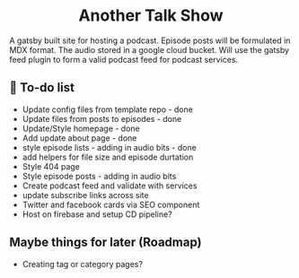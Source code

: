 <h1 align="center">
Another Talk Show
</h1>
<p>A gatsby built site for hosting a podcast. Episode posts will be formulated in MDX format. The audio stored in a google cloud bucket. Will use the gatsby feed plugin to form a valid podcast feed for podcast services.</p>

## 🚀 To-do list

- Update config files from template repo - done
- Update files from posts to episodes - done
- Update/Style homepage - done
- Add update about page - done
- style episode lists - adding in audio bits - done
- add helpers for file size and episode durtation
- Style 404 page
- Style episode posts - adding in audio bits
- Create podcast feed and validate with services
- update subscribe links across site
- Twitter and facebook cards via SEO component
- Host on firebase and setup CD pipeline?

## Maybe things for later (Roadmap)

- Creating tag or category pages?

